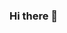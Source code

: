 ### Hi there 👋

<!--
**anuragk1357/anuragk1357** is a ✨ _special_ ✨ repository because its `README.md` (this file) appears on your GitHub profile.

Here are some ideas to get you started:

- 🔭 I’m currently working on ...Data Science Projects
- 🌱 I’m currently learning ...Deep Learning, NLP ,Computer Vision
-->
